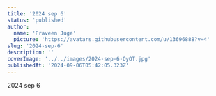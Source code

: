 ```yaml
---
title: '2024 sep 6'
status: 'published'
author:
  name: 'Praveen Juge'
  picture: 'https://avatars.githubusercontent.com/u/13696888?v=4'
slug: '2024-sep-6'
description: ''
coverImage: '../../images/2024-sep-6-QyOT.jpg'
publishedAt: '2024-09-06T05:42:05.323Z'
---
```


2024 sep 6